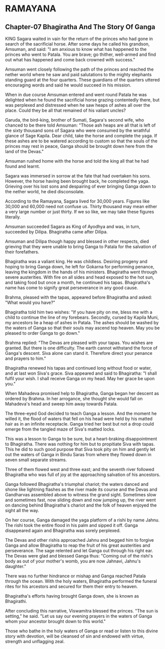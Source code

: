 # RAMAYANA
## Chapter-07 Bhagiratha And The Story Of Ganga

KING Sagara waited in vain for the return of the princes who had gone in search of the sacrificial horse.
After some days he called his grandson, Amsuman, and said: "I am anxious to know what has happened to the princes who went to Patala. You are brave; go thither, well-armed and find out what has happened and come back crowned with success."

Amsuman went closely following the path of the princes and reached the nether world where he saw and paid salutations to the mighty elephants standing guard at the four quarters. These guardians of the quarters uttered encouraging words and said he would succeed in his mission.

When in due course Amsuman entered and went round Patala he was delighted when he found the sacrificial horse grazing contentedly there, but was perplexed and distressed when he saw heaps of ashes all over the place. Could they be all that remained of his valiant uncles?

Garuda, the bird-king, brother of Sumati, Sagara's second wife, who chanced to be there told Amsuman: "Those ash heaps are all that is left of the sixty thousand sons of Sagara who were consumed by the wrathful glance of Sage Kapila. Dear child, take the horse and complete the yaga. If these ashes are to be watered according to custom so that the souls of the princes may rest in peace, Ganga should be brought down here from the land of the Devas."

Amsuman rushed home with the horse and told the king all that he had found and learnt.

Sagara was immersed in sorrow at the fate that had overtaken his sons. However, the horse having been brought back, he completed the yaga. Grieving over his lost sons and despairing of ever bringing Ganga down to the nether world, he died disconsolate.

According to the Ramayana, Sagara lived for 30,000 years. Figures like 30,000 and 60,000 need not confuse us. Thirty thousand may mean either a very large number or just thirty. If we so like, we may take these figures literally.

Amsuman succeeded Sagara as King of Ayodhya and was, in turn, succeeded by Dilipa. Bhagiratha came after Dilipa.

Amsuman and Dilipa though happy and blessed in other respects, died grieving that they were unable to bring Ganga to Patala for the salvation of their forefathers.

Bhagiratha was a valiant king. He was childless. Desiring progeny and hoping to bring Ganga down, he left for Gokarna for performing penance, leaving the kingdom in the hands of his ministers. Bhagiratha went through severe austerities. With fire on all sides and head exposed to the hot sun, and taking food but once a month, he continued his tapas. Bhagiratha's name has come to signify great perseverance in any good cause.

Brahma, pleased with the tapas, appeared before Bhagiratha and asked: "What would you have?"

Bhagiratha told him two wishes: "If you have pity on me, bless me with a child to continue the line of my forebears. Secondly, cursed by Kapila Muni, my ancestors lie a heap of ashes in Patala. The ashes should be washed by the waters of Ganga so that their souls may ascend top heaven. May you be pleased to order Ganga to go down."

Brahma replied: "The Devas are pleased with your tapas. You wishes are granted. But there is one difficulty. The earth cannot withstand the force of Ganga's descent. Siva alone can stand it. Therefore direct your penance and prayers to him."

Bhagiratha renewed his tapas and continued long without food or water, and at last won Siva's grace. Siva appeared and said to Bhagiratha: "I shall fulfil your wish. I shall receive Ganga on my head. May her grace be upon you."

When Mahadeva promised help to Bhagiratha, Ganga began her descent as ordered by Brahma. In her arrogance, she thought she would fall on Mahadeva's head and sweep him away towards Patala.

The three-eyed God decided to teach Ganga a lesson. And the moment he willed it, the flood of waters that fell on his head were held by his matted hair as in an infinite receptacle. Ganga tried her best but not a drop could emerge from the tangled maze of Siva's matted locks.

This was a lesson to Ganga to be sure, but a heart-braking disappointment to Bhagiratha. There was nothing for him but to propitiate Siva with tapas. This he did to such good purpose that Siva took pity on him and gently let out the waters of Ganga in Bindu Saras from where they flowed down in seven small separate streams.

Three of them flowed west and three east; and the seventh river followed Bhagiratha who was full of joy at the approaching salvation of his ancestors.

Ganga followed Bhagiratha's triumphal chariot; the waters danced and shone like lightning flashes as the river made its course and the Devas and Gandharvas assembled above to witness the grand sight. Sometimes slow and sometimes fast, now sliding down and now jumping up, the river went on dancing behind Bhagiratha's chariot and the folk of heaven enjoyed the sight all the way.

On her course, Ganga damaged the yaga platform of a rishi by name Jahnu. The rishi took the entire flood in his palm and sipped it off. Ganga disappeared again and Bhagiratha was sorely perplexed.

The Devas and other rishis approached Jahnu and begged him to forgive Ganga and allow Bhagiratha to reap the fruit of his great austerities and perseverance. The sage relented and let Ganga out through his right ear. The Devas were glad and blessed Ganga thus: "Coming out of the rishi's body as out of your mother's womb, you are now Jahnavi, Jahnu's daughter."

There was no further hindrance or mishap and Ganga reached Patala through the ocean. With the holy waters, Bhagiratha performed the funeral rites for his arcestors and secured for them their entry to heaven.

Bhagiratha's efforts having brought Ganga down, she is known as Bhagirathi.

After concluding this narrative, Viswamitra blessed the princes. "The sun is setting," he said. "Let us say our evening prayers in the waters of Ganga whom your ancestor brought down to this world."

Those who bathe in the holy waters of Ganga or read or listen to this divine story with devotion, will be cleansed of sin and endowed with virtue, strength and unflagging zeal.